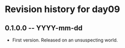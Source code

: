 # Revision history for day09

## 0.1.0.0  -- YYYY-mm-dd

* First version. Released on an unsuspecting world.
